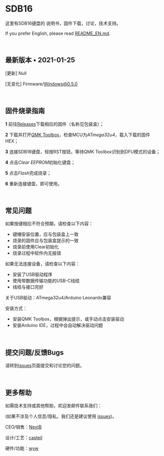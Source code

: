 # SDB16

这里有SDB16键盘的 说明书，固件下载，讨论，技术支持。

If you prefer English, please read [README_EN.md](https://github.com/wangyiwei2015/SDB16/blob/main/README_EN.md).

<br>

## 最新版本 • 2021-01-25

[更新] Null

[无变化] Firmware/Windows@0.5.0

<br>

## 固件烧录指南

**1** 前往[Releases](https://github.com/wangyiwei2015/SDB16/releases)下载相应的固件（名称见包装盒）；

**2** 下载并打开[QMK Toolbox](https://github.com/qmk/qmk_toolbox/releases/latest)，检查MCU为*ATmega32u4*，载入下载的固件HEX；

**3** 连接SDB16键盘，轻按RST按钮，等待QMK Toolbox识别到DFU模式的设备；

**4** 点击*Clear EEPROM*初始化键盘；

**5** 点击*Flash*完成烧录；

**6** 重新连接键盘，即可使用。

<br>

## 常见问题

如果按键相应不符合预期，请检查以下内容：

- 键帽安装位置，应与包装盒上一致
- 烧录的固件应与包装盒提示的一致
- 烧录前使用Clear初始化
- 烧录过程中软件内无报错

如果无法连接设备，请检查以下内容：

- 安装了USB驱动程序
- 使用带数据传输功能的USB-C线缆
- 线缆与接口完好

关于USB驱动：ATmega32u4/Arduino Leonardo兼容

安装方式：

- 安装QMK Toolbox，根据弹出提示，或手动点击安装驱动
- 安装Arduino IDE，过程中会自动解决驱动问题

<br>

## 提交问题/反馈Bugs

请转到[issues](https://github.com/wangyiwei2015/SDB16/issues)页面提交和讨论您的问题。

<br>

## 更多帮助

如需技术支持或其他帮助，欢迎发邮件联系我们：

(如果不涉及个人信息/隐私，我们还是建议使用 [issues](https://github.com/wangyiwei2015/SDB16/issues))。

CEO/销售：[NextB](mailto://nextb@163.com)

设计/工艺：[casteil](mailto://1741768232@qq.com)

硬件/功能：[wyw](mailto://wangyw.dev@outlook.com)

